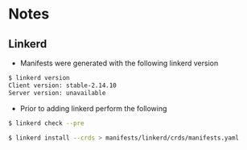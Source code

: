 # Notes

## Linkerd

- Manifests were generated with the following linkerd version
```bash
$ linkerd version  
Client version: stable-2.14.10
Server version: unavailable
```

- Prior to adding linkerd perform the following
```bash
$ linkerd check --pre 
```

```bash
$ linkerd install --crds > manifests/linkerd/crds/manifests.yaml
```